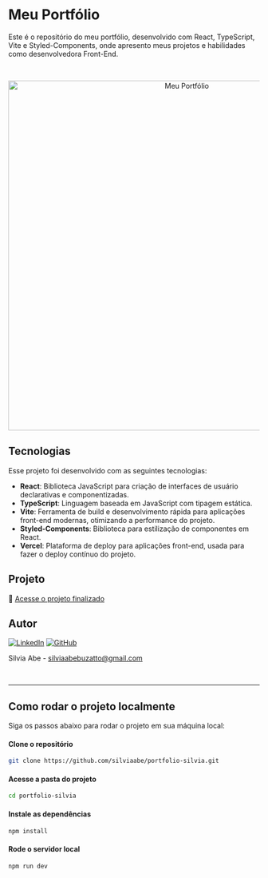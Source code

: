 # Meu Portfólio

Este é o repositório do meu portfólio, desenvolvido com React, TypeScript, Vite e Styled-Components, onde apresento meus projetos e habilidades como desenvolvedora Front-End.

<br>

<p align="center">
  <img alt="Meu Portfólio" src="https://github.com/user-attachments/assets/6ec5a502-c4d2-4743-bed0-890c576bd5f9" width="700">
</p>

## Tecnologias

Esse projeto foi desenvolvido com as seguintes tecnologias:

- <b>React</b>: Biblioteca JavaScript para criação de interfaces de usuário declarativas e componentizadas.
- <b>TypeScript</b>: Linguagem baseada em JavaScript com tipagem estática.
- <b>Vite</b>: Ferramenta de build e desenvolvimento rápida para aplicações front-end modernas, otimizando a performance do projeto.
- <b>Styled-Components</b>: Biblioteca para estilização de componentes em React.
- <b>Vercel</b>: Plataforma de deploy para aplicações front-end, usada para fazer o deploy contínuo do projeto.

## Projeto

🚀 [Acesse o projeto finalizado](https://silviaabeportfolio.vercel.app/)

## Autor

[![LinkedIn](https://img.shields.io/badge/-LinkedIn-0077B5?style=for-the-badge&logo=linkedin&logoColor=white)](https://www.linkedin.com/in/silvia-abe) [![GitHub](https://img.shields.io/badge/-GitHub-181717?style=for-the-badge&logo=github&logoColor=white)](https://github.com/silviaabe)  

Silvia Abe - silviaabebuzatto@gmail.com

<br>

---

## Como rodar o projeto localmente

Siga os passos abaixo para rodar o projeto em sua máquina local:

#### Clone o repositório
```sh
git clone https://github.com/silviaabe/portfolio-silvia.git
```

#### Acesse a pasta do projeto
```sh
cd portfolio-silvia
```

#### Instale as dependências
```sh
npm install
```

#### Rode o servidor local
```sh
npm run dev
```


